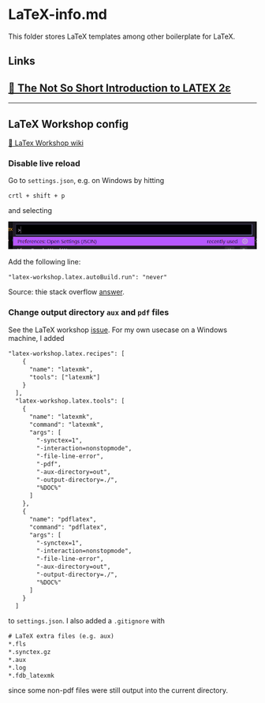 # LaTeX-info.md

This folder stores LaTeX templates among other boilerplate for LaTeX.

## Links

## [📝 The Not So Short Introduction to LATEX 2ε](https://gking.harvard.edu/files/lshort2.pdf)

---

## LaTeX Workshop config

[📝 LaTex Workshop wiki](https://github.com/James-Yu/LaTeX-Workshop/wiki/)

### Disable live reload

Go to `settings.json`, e.g. on Windows by hitting

```
crtl + shift + p
```

and selecting

![`settings.json`](../Images/settings-json.png)

Add the following line:

```
"latex-workshop.latex.autoBuild.run": "never"
```

Source: thie stack overflow [answer](https://stackoverflow.com/a/55912235).

### Change output directory `aux` and `pdf` files

See the LaTeX workshop [issue](https://github.com/James-Yu/LaTeX-Workshop/issues/548). For my own usecase on a Windows machine, I added

```
"latex-workshop.latex.recipes": [
    {
      "name": "latexmk",
      "tools": ["latexmk"]
    }
  ],
  "latex-workshop.latex.tools": [
    {
      "name": "latexmk",
      "command": "latexmk",
      "args": [
        "-synctex=1",
        "-interaction=nonstopmode",
        "-file-line-error",
        "-pdf",
        "-aux-directory=out",
        "-output-directory=./",
        "%DOC%"
      ]
    },
    {
      "name": "pdflatex",
      "command": "pdflatex",
      "args": [
        "-synctex=1",
        "-interaction=nonstopmode",
        "-file-line-error",
        "-aux-directory=out",
        "-output-directory=./",
        "%DOC%"
      ]
    }
  ]
```

to `settings.json`. I also added a `.gitignore` with

```
# LaTeX extra files (e.g. aux)
*.fls
*.synctex.gz
*.aux
*.log
*.fdb_latexmk
```

since some non-pdf files were still output into the current directory.
